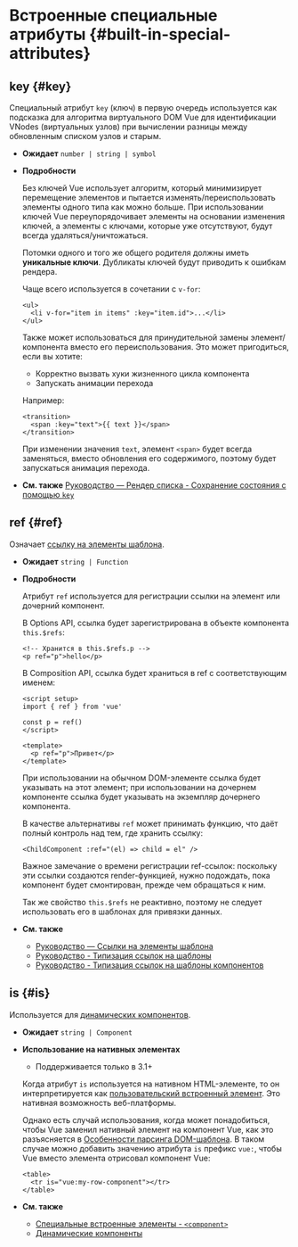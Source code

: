# Встроенные специальные атрибуты {#built-in-special-attributes}

## key {#key}

 Специальный атрибут `key` (ключ) в первую очередь используется как подсказка для алгоритма виртуального DOM Vue для идентификации VNodes (виртуальных узлов) при вычислении разницы между обновленным списком узлов и старым.

- **Ожидает** `number | string | symbol`

- **Подробности**

  Без ключей Vue использует алгоритм, который минимизирует перемещение элементов и пытается изменять/переиспользовать элементы одного типа как можно больше. При использовании ключей Vue переупорядочивает элементы на основании изменения ключей, а элементы с ключами, которые уже отсутствуют, будут всегда удаляться/уничтожаться. 

  Потомки одного и того же общего родителя должны иметь **уникальные ключи**. Дубликаты ключей будут приводить к ошибкам рендера.

  Чаще всего используется в сочетании с `v-for`:

  ```vue-html
  <ul>
    <li v-for="item in items" :key="item.id">...</li>
  </ul>
  ```

  Также может использоваться для принудительной замены элемент/компонента вместо его переиспользования. Это может пригодиться, если вы хотите:

  - Корректно вызвать хуки жизненного цикла компонента
  - Запускать анимации перехода

  Например:

  ```vue-html
  <transition>
    <span :key="text">{{ text }}</span>
  </transition>
  ```

  При изменении значения `text`, элемент `<span>` будет всегда заменяться, вместо обновления его содержимого, поэтому будет запускаться анимация перехода.

- **См. также** [Руководство — Рендер списка - Сохранение состояния с помощью `key`](/guide/essentials/list#maintaining-state-with-key)

## ref {#ref}

Означает [ссылку на элементы шаблона](/guide/essentials/template-refs).

- **Ожидает** `string | Function`

- **Подробности**

  Атрибут `ref` используется для регистрации ссылки на элемент или дочерний компонент.

  В Options API, ссылка будет зарегистрирована в объекте компонента `this.$refs`:

  ```vue-html
  <!-- Хранится в this.$refs.p -->
  <p ref="p">hello</p>
  ```

  В Composition API, ссылка будет храниться в ref с соответствующим именем:

  ```vue
  <script setup>
  import { ref } from 'vue'

  const p = ref()
  </script>

  <template>
    <p ref="p">Привет</p>
  </template>
  ```

  При использовании на обычном DOM-элементе ссылка будет указывать на этот элемент; при использовании на дочернем компоненте ссылка будет указывать на экземпляр дочернего компонента.

  В качестве альтернативы `ref` может принимать функцию, что даёт полный контроль над тем, где хранить ссылку:

  ```vue-html
  <ChildComponent :ref="(el) => child = el" />
  ```

  Важное замечание о времени регистрации ref-ссылок: поскольку эти ссылки создаются render-функцией, нужно подождать, пока компонент будет смонтирован, прежде чем обращаться к ним.

  Так же свойство `this.$refs` не реактивно, поэтому не следует использовать его в шаблонах для привязки данных.

- **См. также**
  - [Руководство — Ссылки на элементы шаблона](/guide/essentials/template-refs)
  - [Руководство - Типизация ссылок на шаблоны](/guide/typescript/composition-api#typing-template-refs) <sup class="vt-badge ts" />
  - [Руководство - Типизация ссылок на шаблоны компонентов](/guide/typescript/composition-api#typing-component-template-refs) <sup class="vt-badge ts" />

## is {#is}

Используется для [динамических компонентов](/guide/essentials/component-basics#dynamic-components).

- **Ожидает** `string | Component`

- **Использование на нативных элементах**
 
  - Поддерживается только в 3.1+

  Когда атрибут `is` используется на нативном HTML-элементе, то он интерпретируется как [пользовательский встроенный элемент](https://html.spec.whatwg.org/multipage/custom-elements#custom-elements-customized-builtin-example). Это нативная возможность веб-платформы.

  Однако есть случай использования, когда может понадобиться, чтобы Vue заменил нативный элемент на компонент Vue, как это разъясняется в [Особенности парсинга DOM-шаблона](/guide/essentials/component-basics#dom-template-parsing-caveats). В таком случае можно добавить значению атрибута `is` префикс `vue:`, чтобы Vue вместо элемента отрисовал компонент Vue:

  ```vue-html
  <table>
    <tr is="vue:my-row-component"></tr>
  </table>
  ```

- **См. также**

  - [Специальные встроенные элементы - `<component>`](/api/built-in-special-elements#component)
  - [Динамические компоненты](/guide/essentials/component-basics#dynamic-components)
